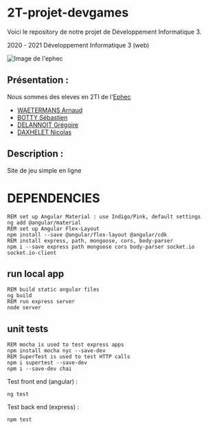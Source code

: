 # 2T-projet-devgames
Voici le repository de notre projet de Développement Informatique 3.

2020 - 2021 Développement Informatique 3 (web)

 ![Image de l'ephec](https://i.imgur.com/k1pB47i.png?1)
## Présentation :  
Nous sommes des eleves en 2TI de l'[Ephec](https://www.ephec.be/)
* [WAETERMANS Arnaud](https://github.com/ArnaudW29)
* [BOTTY Sébastien](https://github.com/sebastienbotty)
* [DELANNOIT Grégoire](https://github.com/thegregouze)
* [DAXHELET Nicolas](https://github.com/nicodax)
## Description :
Site de jeu simple en ligne


# DEPENDENCIES

```
REM set up Angular Material : use Indigo/Pink, default settings
ng add @angular/material 
REM set up Angular Flex-Layout
npm install --save @angular/flex-layout @angular/cdk
REM install express, path, mongoose, cors, body-parser
npm i --save express path mongoose cors body-parser socket.io socket.io-client
```

## run local app

```
REM build static angular files
ng build
REM run express server  
node server
```

## unit tests

```
REM mocha is used to test express apps
npm install mocha nyc --save-dev
REM SuperTest is used to test HTTP calls
npm i supertest --save-dev
npm i --save-dev chai
```

Test front end (angular) : 
```
ng test
```

Test back end (express) :
```
npm test
```
